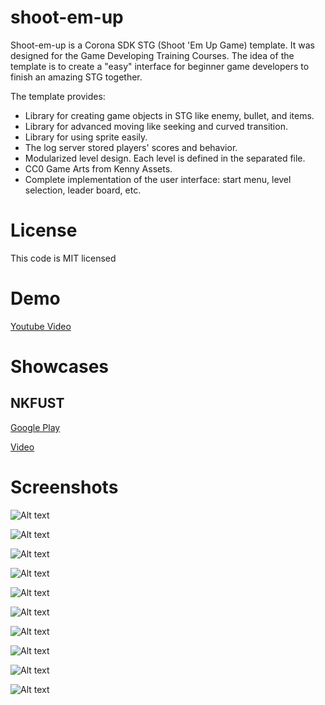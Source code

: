 # shoot-em-up
Shoot-em-up is a Corona SDK STG (Shoot 'Em Up Game) template. It was designed for the Game Developing Training Courses. The idea of the template is to create a "easy" interface for beginner game developers to finish an amazing STG together.

The template provides:

* Library for creating game objects in STG like enemy, bullet, and items.
* Library for advanced moving like seeking and curved transition.
* Library for using sprite easily.
* The log server stored players' scores and behavior.
* Modularized level design. Each level is defined in the separated file.
* CC0 Game Arts from Kenny Assets.
* Complete implementation of the user interface: start menu, level selection, leader board, etc.

# License


This code is MIT licensed

# Demo
[Youtube Video](https://youtu.be/eyVKpGKyC0o)

# Showcases

## NKFUST
[Google Play](https://play.google.com/store/apps/details?id=com.nkfust.space_shooter)

[Video](https://youtu.be/eyVKpGKyC0o)

# Screenshots

![Alt text](/screenshot/1.jpg?raw=true "Screenshots")

![Alt text](/screenshot/2.jpg?raw=true "Screenshots")

![Alt text](/screenshot/3.jpg?raw=true "Screenshots")

![Alt text](/screenshot/4.jpg?raw=true "Screenshots")

![Alt text](/screenshot/5.jpg?raw=true "Screenshots")

![Alt text](/screenshot/6.jpg?raw=true "Screenshots")

![Alt text](/screenshot/7.jpg?raw=true "Screenshots")

![Alt text](/screenshot/8.jpg?raw=true "Screenshots")

![Alt text](/screenshot/9.jpg?raw=true "Screenshots")

![Alt text](/screenshot/10.jpg?raw=true "Screenshots")
